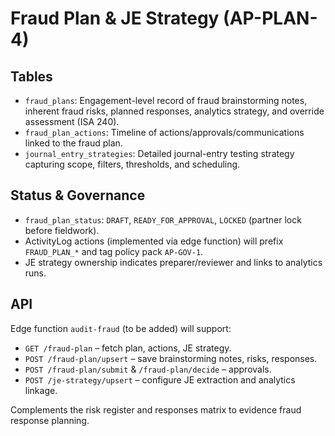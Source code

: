 # Fraud Plan & JE Strategy (AP-PLAN-4)

## Tables
- `fraud_plans`: Engagement-level record of fraud brainstorming notes, inherent fraud risks, planned responses, analytics strategy, and override assessment (ISA 240).
- `fraud_plan_actions`: Timeline of actions/approvals/communications linked to the fraud plan.
- `journal_entry_strategies`: Detailed journal-entry testing strategy capturing scope, filters, thresholds, and scheduling.

## Status & Governance
- `fraud_plan_status`: `DRAFT`, `READY_FOR_APPROVAL`, `LOCKED` (partner lock before fieldwork).
- ActivityLog actions (implemented via edge function) will prefix `FRAUD_PLAN_*` and tag policy pack `AP-GOV-1`.
- JE strategy ownership indicates preparer/reviewer and links to analytics runs.

## API
Edge function `audit-fraud` (to be added) will support:
- `GET /fraud-plan` – fetch plan, actions, JE strategy.
- `POST /fraud-plan/upsert` – save brainstorming notes, risks, responses.
- `POST /fraud-plan/submit` & `/fraud-plan/decide` – approvals.
- `POST /je-strategy/upsert` – configure JE extraction and analytics linkage.

Complements the risk register and responses matrix to evidence fraud response planning.
